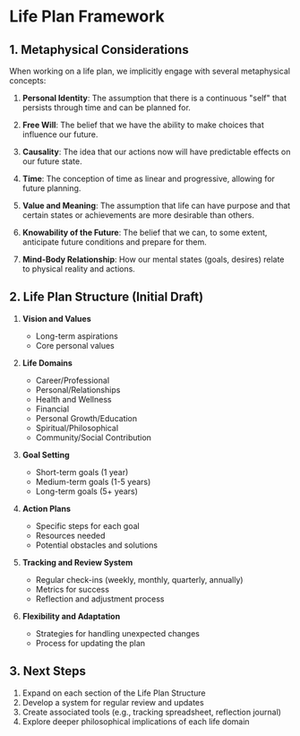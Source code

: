 # Life Plan Framework

## 1. Metaphysical Considerations

When working on a life plan, we implicitly engage with several metaphysical concepts:

1. **Personal Identity**: The assumption that there is a continuous "self" that persists through time and can be planned for.

2. **Free Will**: The belief that we have the ability to make choices that influence our future.

3. **Causality**: The idea that our actions now will have predictable effects on our future state.

4. **Time**: The conception of time as linear and progressive, allowing for future planning.

5. **Value and Meaning**: The assumption that life can have purpose and that certain states or achievements are more desirable than others.

6. **Knowability of the Future**: The belief that we can, to some extent, anticipate future conditions and prepare for them.

7. **Mind-Body Relationship**: How our mental states (goals, desires) relate to physical reality and actions.

## 2. Life Plan Structure (Initial Draft)

1. **Vision and Values**
   - Long-term aspirations
   - Core personal values

2. **Life Domains**
   - Career/Professional
   - Personal/Relationships
   - Health and Wellness
   - Financial
   - Personal Growth/Education
   - Spiritual/Philosophical
   - Community/Social Contribution

3. **Goal Setting**
   - Short-term goals (1 year)
   - Medium-term goals (1-5 years)
   - Long-term goals (5+ years)

4. **Action Plans**
   - Specific steps for each goal
   - Resources needed
   - Potential obstacles and solutions

5. **Tracking and Review System**
   - Regular check-ins (weekly, monthly, quarterly, annually)
   - Metrics for success
   - Reflection and adjustment process

6. **Flexibility and Adaptation**
   - Strategies for handling unexpected changes
   - Process for updating the plan

## 3. Next Steps

1. Expand on each section of the Life Plan Structure
2. Develop a system for regular review and updates
3. Create associated tools (e.g., tracking spreadsheet, reflection journal)
4. Explore deeper philosophical implications of each life domain